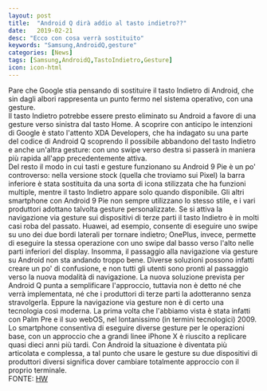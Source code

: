 ```yaml
---
layout: post
title:  "Android Q dirà addio al tasto indietro??"
date:   2019-02-21
desc: "Ecco con cosa verrà sostituito"
keywords: "Samsung,AndroidQ,gesture"
categories: [News]
tags: [Samsung,AndroidQ,TastoIndietro,Gesture]
icon: icon-html
---
```

Pare che Google stia pensando di sostituire il tasto Indietro di Android, che sin dagli albori rappresenta un punto fermo nel sistema operativo, con una gesture.
<br>
Il tasto Indietro potrebbe essere presto eliminato su Android a favore di una gesture verso sinistra dal tasto Home. A scoprire con anticipo le intenzioni di Google è stato l'attento XDA Developers, che ha indagato su una parte del codice di Android Q scoprendo il possibile abbandono del tasto Indietro e anche un'altra gesture: con uno swipe verso destra si passerà in maniera più rapida all'app precedentemente attiva.
<br>
Del resto il modo in cui tasti e gesture funzionano su Android 9 Pie è un po' controverso: nella versione stock (quella che troviamo sui Pixel) la barra inferiore è stata sostituita da una sorta di icona stilizzata che ha funzioni multiple, mentre il tasto Indietro appare solo quando disponibile. Gli altri smartphone con Android 9 Pie non sempre utilizzano lo stesso stile, e i vari produttori adottano talvolta gesture personalizzate.
Se si attiva la navigazione via gesture sui dispositivi di terze parti il tasto Indietro è in molti casi roba del passato. Huawei, ad esempio, consente di eseguire uno swipe su uno dei due bordi laterali per tornare indietro; OnePlus, invece, permette di eseguire la stessa operazione con uno swipe dal basso verso l'alto nelle parti inferiori del display. Insomma, il passaggio alla navigazione via gesture su Android non sta andando troppo bene.
Diverse soluzioni possono infatti creare un po' di confusione, e non tutti gli utenti sono pronti al passaggio verso la nuova modalità di navigazione. La nuova soluzione prevista per Android Q punta a semplificare l'approccio, tuttavia non è detto né che verrà implementata, né che i produttori di terze parti la adotteranno senza stravolgerla. Eppure la navigazione via gesture non è di certo una tecnologia così moderna.
La prima volta che l'abbiamo vista è stata infatti con Palm Pre e il suo webOS, nel lontanissimo (in termini tecnologici) 2009. Lo smartphone consentiva di eseguire diverse gesture per le operazioni base, con un approccio che a grandi linee iPhone X è riuscito a replicare quasi dieci anni più tardi. Con Android la situazione è diventata più articolata e complessa, a tal punto che usare le gesture su due dispositivi di produttori diversi significa dover cambiare totalmente approccio con il proprio terminale.
<br> FONTE: [HW](https://www.hwupgrade.it/news/telefonia/addio-al-tasto-indietro-su-android-ecco-con-cosa-verra-sostituito_80814.html)
